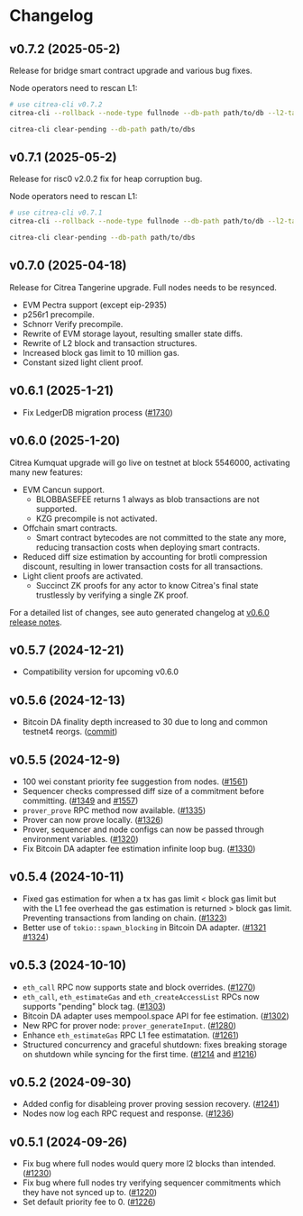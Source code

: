# Changelog

## v0.7.2 (2025-05-2)
Release for bridge smart contract upgrade and various bug fixes.

Node operators need to rescan L1:

```sh
# use citrea-cli v0.7.2
citrea-cli --rollback --node-type fullnode --db-path path/to/db --l2-target 9999999999 --l1-target 74247 --sequencer-commitment-index 0

citrea-cli clear-pending --db-path path/to/dbs 
```


## v0.7.1 (2025-05-2)
Release for risc0 v2.0.2 fix for heap corruption bug.

Node operators need to rescan L1:

```sh
# use citrea-cli v0.7.1
citrea-cli --rollback --node-type fullnode --db-path path/to/db --l2-target 9999999999 --l1-target 74247 --sequencer-commitment-index 0

citrea-cli clear-pending --db-path path/to/dbs 
```

## v0.7.0 (2025-04-18)
Release for Citrea Tangerine upgrade. Full nodes needs to be resynced.
- EVM Pectra support (except eip-2935)
- p256r1 precompile.
- Schnorr Verify precompile.
- Rewrite of EVM storage layout, resulting smaller state diffs.
- Rewrite of L2 block and transaction structures.
- Increased block gas limit to 10 million gas.
- Constant sized light client proof.


## v0.6.1 (2025-1-21)
- Fix LedgerDB migration process ([#1730](https://github.com/chainwayxyz/citrea/pull/1730))

## v0.6.0 (2025-1-20)
Citrea Kumquat upgrade will go live on testnet at block 5546000, activating many new features:
- EVM Cancun support.
  - BLOBBASEFEE returns 1 always as blob transactions are not supported.
  - KZG precompile is not activated.
- Offchain smart contracts.
  - Smart contract bytecodes are not committed to the state any more, reducing transaction costs when deploying smart contracts.
- Reduced diff size estimation by accounting for brotli compression discount, resulting in lower transaction costs for all transactions.
- Light client proofs are activated.
  - Succinct ZK proofs for any actor to know Citrea's final state trustlessly by verifying a single ZK proof.

For a detailed list of changes, see auto generated changelog at [v0.6.0 release notes](https://github.com/chainwayxyz/citrea/releases/tag/v0.6.0).

## v0.5.7 (2024-12-21)
- Compatibility version for upcoming v0.6.0

## v0.5.6 (2024-12-13)
- Bitcoin DA finality depth increased to 30 due to long and common testnet4 reorgs. ([commit](https://github.com/chainwayxyz/citrea/commit/cb4a86e8de714fea15698742d77dbafeef82a95a))

## v0.5.5 (2024-12-9)
- 100 wei constant priority fee suggestion from nodes. ([#1561](https://github.com/chainwayxyz/citrea/pull/1561))
- Sequencer checks compressed diff size of a commitment before committing. ([#1349](https://github.com/chainwayxyz/citrea/pull/1349) and [#1557](https://github.com/chainwayxyz/citrea/pull/1557))
- `prover_prove` RPC method now available. ([#1335](https://github.com/chainwayxyz/citrea/pull/1335))
- Prover can now prove locally. ([#1326](https://github.com/chainwayxyz/citrea/pull/1326))
- Prover, sequencer and node configs can now be passed through environment variables. ([#1320](https://github.com/chainwayxyz/citrea/pull/1320))
- Fix Bitcoin DA adapter fee estimation infinite loop bug. ([#1330](https://github.com/chainwayxyz/citrea/pull/1330))

## v0.5.4 (2024-10-11)
- Fixed gas estimation for when a tx has gas limit < block gas limit but with the L1 fee overhead the gas estimation is returned > block gas limit. Preventing transactions from landing on chain. ([#1323](https://github.com/chainwayxyz/citrea/pull/1323))
- Better use of `tokio::spawn_blocking` in Bitcoin DA adapter. ([#1321](https://github.com/chainwayxyz/citrea/pull/1321) [#1324](https://github.com/chainwayxyz/citrea/pull/1324))

## v0.5.3 (2024-10-10)
- `eth_call` RPC now supports state and block overrides. ([#1270](https://github.com/chainwayxyz/citrea/pull/1270))
- `eth_call`, `eth_estimateGas` and `eth_createAccessList` RPCs now supports "pending" block tag. ([#1303](https://github.com/chainwayxyz/citrea/pull/1303))
- Bitcoin DA adapter uses mempool.space API for fee estimation. ([#1302](https://github.com/chainwayxyz/citrea/pull/1302))
- New RPC for prover node: `prover_generateInput`. ([#1280](https://github.com/chainwayxyz/citrea/pull/1280))
- Enhance `eth_estimateGas` RPC L1 fee estimatation. ([#1261](https://github.com/chainwayxyz/citrea/pull/1261))
- Structured concurrency and graceful shutdown: fixes breaking storage on shutdown while syncing for the first time. ([#1214](https://github.com/chainwayxyz/citrea/pull/1214) and [#1216](https://github.com/chainwayxyz/citrea/pull/1216))

## v0.5.2 (2024-09-30)
- Added config for disableing prover proving session recovery. ([#1241](https://github.com/chainwayxyz/citrea/pull/1241))
- Nodes now log each RPC request and response. ([#1236](https://github.com/chainwayxyz/citrea/pull/1236))

## v0.5.1 (2024-09-26)

- Fix bug where full nodes would query more l2 blocks than intended. ([#1230](https://github.com/chainwayxyz/citrea/pull/1230))
- Fix bug where full nodes try verifying sequencer commitments which they have not synced up to. ([#1220](https://github.com/chainwayxyz/citrea/pull/1220))
- Set default priority fee to 0. ([#1226](https://github.com/chainwayxyz/citrea/pull/1226))